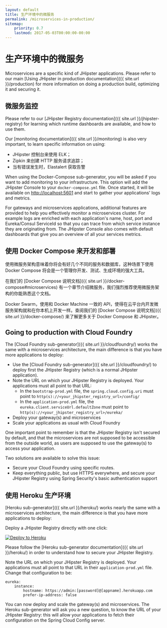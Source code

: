 ```yaml
---
layout: default
title: 生产环境中的微服务
permalink: /microservices-in-production/
sitemap:
    priority: 0.7
    lastmod: 2017-05-03T00:00:00-00:00
---
```


# <i class="fa fa-cloud"></i> 生产环境中的微服务

Microservices are a specific kind of JHipster applications. Please refer to our main [Using JHipster in production documentation]({{ site.url }}/production) for more information on doing a production build, optimizing it and securing it.

## <a name="elk"></a> 微服务监控

Please refer to our [JHipster Registry documentation]({{ site.url }}/jhipster-registry) for learning which runtime dashboards are available, and how to use them.

Our [monitoring documentation]({{ site.url }}/monitoring) is also very important, to learn specific information on using:

- JHipster 控制台来使用 ELK；
- Zipkin 来创建 HTTP 服务请求追踪；
- 当有错误发生时，Elastalert 获取告警

When using the Docker-Compose sub-generator, you will be asked if you want to add monitoring to your infrastructure. This option will add the JHipster Console to your `docker-compose.yml` file. Once started, it will be available on [http://localhost:5601](http://localhost:5601) and start to gather your applications' logs and metrics.

For gateways and microservices applications, additional features are provided to help you effectively monitor a microservices cluster. For example logs are enriched with each application's name, host, port and Eureka/Consul ServiceId so that you can trace from which service instance they are originating from. The JHipster Console also comes with default dashboards that give you an overview of all your services metrics.

## <a name="docker_compose"></a> 使用 Docker Compose 来开发和部署

使用微服务架构意味着你将会有好几个不同的服务和数据库，这种场景下使用 Docker Compose 将会是一个管理你开发、测试、生成环境的强大工具。

在我们的 [Docker Compose 说明文档]({{ site.url }}/docker-compose#microservices) 有一个章节介绍微服务，我们强烈推荐使用微服务架构的你能熟悉这个文档。

Docker Swarm，使用和 Docker Machine 一致的 API，使得在云平台内开发微服务架构就和在你本机上开发一样。查阅我们的 [Docker Compose 说明文档]({{ site.url }}/docker-compose/) 来了解更多关于 Docker Compose 和 JHipster。

## <a name="cloudfoundry"></a> Going to production with Cloud Foundry

The [Cloud Foundry sub-generator]({{ site.url }}/cloudfoundry/) works the same with a microservices architecture, the main difference is that you have more applications to deploy:

- Use the [Cloud Foundry sub-generator]({{ site.url }}/cloudfoundry/) to deploy first the JHipster Registry (which is a normal JHipster application).
- Note the URL on which your JHipster Registry is deployed. Your applications must all point to that URL:
  - In the `bootstrap-prod.yml` file, the `spring.cloud.config.uri` must point to `http(s)://<your_jhipster_registry_url>/config/`
  - In the `application-prod.yml` file, the `eureka.client.serviceUrl.defaultZone` must point to `http(s)://<your_jhipster_registry_url>/eureka/`
- Deploy your gateway(s) and microservices
- Scale your applications as usual with Cloud Foundry

One important point to remember is that the JHipster Registry isn't secured by default, and that the microservices are not supposed to be accessible from the outside world, as users are supposed to use the gateway(s) to access your application.

Two solutions are available to solve this issue:

- Secure your Cloud Foundry using specific routes.
- Keep everything public, but use HTTPS everywhere, and secure your JHipster Registry using Spring Security's basic authentication support

## <a name="heroku"></a> 使用 Heroku 生产环境

[Heroku sub-generator]({{ site.url }}/heroku/) works nearly the same with a microservices architecture, the main difference is that you have more applications to deploy:

Deploy a JHipster Registry directly with one click:

[![Deploy to Heroku](https://camo.githubusercontent.com/c0824806f5221ebb7d25e559568582dd39dd1170/68747470733a2f2f7777772e6865726f6b7563646e2e636f6d2f6465706c6f792f627574746f6e2e706e67)](https://dashboard.heroku.com/new?&template=https%3A%2F%2Fgithub.com%2Fjhipster%2Fjhipster-registry)

Please follow the [Heroku sub-generator documentation]({{ site.url }}/heroku/) in order to understand how to secure your JHipster Registry.

Note the URL on which your JHipster Registry is deployed. Your applications must all point to that URL in their `application-prod.yml` file. Change that configuration to be:

    eureka:
        instance:
            hostname: https://admin:[password]@[appname].herokuapp.com
            prefer-ip-address: false

You can now deploy and scale the gateway(s) and microservices. The Heroku sub-generator will ask you a new question, to know the URL of your JHipster Registry: this will allow your applications to fetch their configuration on the Spring Cloud Config server.
